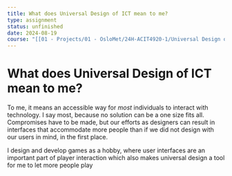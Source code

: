 ```yaml
---
title: What does Universal Design of ICT mean to me?
type: assignment
status: unfinished
date: 2024-08-19
course: "[[01 - Projects/01 - OsloMet/24H-ACIT4920-1/Universal Design of Interactive Systems|ACIT4920-1]]"
---
```

# What does Universal Design of ICT mean to me?
To me, it means an accessible way for *most* individuals to interact with technology.
I say most, because no solution can be a one size fits all. Compromises have to be made, but our efforts as designers can result in interfaces that accommodate more people than if we did not design with our users in mind, in the first place.

I design and develop games as a hobby, where user interfaces are an important part of player interaction which also makes universal design a tool for me to let more people play 